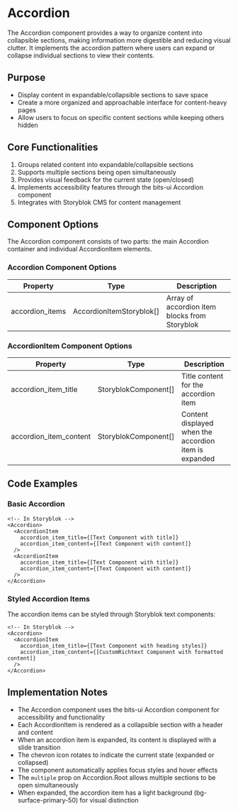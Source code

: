 # Accordion

The Accordion component provides a way to organize content into collapsible sections, making information more digestible and reducing visual clutter. It implements the accordion pattern where users can expand or collapse individual sections to view their contents.

## Purpose

- Display content in expandable/collapsible sections to save space
- Create a more organized and approachable interface for content-heavy pages
- Allow users to focus on specific content sections while keeping others hidden

## Core Functionalities

1. Groups related content into expandable/collapsible sections
2. Supports multiple sections being open simultaneously
3. Provides visual feedback for the current state (open/closed)
4. Implements accessibility features through the bits-ui Accordion component
5. Integrates with Storyblok CMS for content management

## Component Options

The Accordion component consists of two parts: the main Accordion container and individual AccordionItem elements.

### Accordion Component Options

| Property | Type | Description |
|----------|------|-------------|
| accordion_items | AccordionItemStoryblok[] | Array of accordion item blocks from Storyblok |

### AccordionItem Component Options

| Property | Type | Description |
|----------|------|-------------|
| accordion_item_title | StoryblokComponent[] | Title content for the accordion item |
| accordion_item_content | StoryblokComponent[] | Content displayed when the accordion item is expanded |

## Code Examples

### Basic Accordion

```svelte
<!-- In Storyblok -->
<Accordion>
  <AccordionItem 
    accordion_item_title={[Text Component with title]} 
    accordion_item_content={[Text Component with content]}
  />
  <AccordionItem 
    accordion_item_title={[Text Component with title]} 
    accordion_item_content={[Text Component with content]}
  />
</Accordion>
```

### Styled Accordion Items

The accordion items can be styled through Storyblok text components:

```svelte
<!-- In Storyblok -->
<Accordion>
  <AccordionItem 
    accordion_item_title={[Text Component with heading styles]} 
    accordion_item_content={[CustomRichtext Component with formatted content]}
  />
</Accordion>
```

## Implementation Notes

- The Accordion component uses the bits-ui Accordion component for accessibility and functionality
- Each AccordionItem is rendered as a collapsible section with a header and content
- When an accordion item is expanded, its content is displayed with a slide transition
- The chevron icon rotates to indicate the current state (expanded or collapsed)
- The component automatically applies focus styles and hover effects
- The `multiple` prop on Accordion.Root allows multiple sections to be open simultaneously
- When expanded, the accordion item has a light background (bg-surface-primary-50) for visual distinction